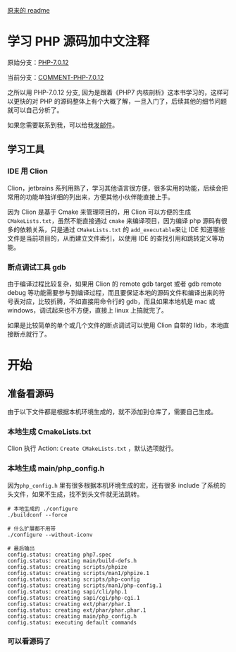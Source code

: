 [原来的 readme](README-OLD.md)

# 学习 PHP 源码加中文注释 #

原始分支：[PHP-7.0.12](https://github.com/feistiny/php-src/tree/PHP-7.0.12)

当前分支：[COMMENT-PHP-7.0.12](https://github.com/feistiny/php-src/tree/COMMENT-PHP-7.0.12)

之所以用 PHP-7.0.12 分支, 因为是跟着《PHP7 内核剖析》这本书学习的，这样可以更快的对 PHP 的源码整体上有个大概了解，一旦入门了，后续其他的细节问题就可以自己分析了。

如果您需要联系到我，可以给我<a href="mailto:liuzhanfei166@126.com?subject=你好，关于你的  COMMENT-PHP-7.0.12 我有一些问题想跟你探讨一下&body=" >发邮件</a>。

## 学习工具 ##

### IDE 用 Clion ###

Clion，jetbrains 系列用熟了，学习其他语言很方便，很多实用的功能，后续会把常用的功能单独详细的列出来，方便其他小伙伴能直接上手。

因为 Clion 是基于 Cmake 来管理项目的，用 Clion 可以方便的生成 `CMakeLists.txt`，虽然不能直接通过 `cmake` 来编译项目，因为编译 php 源码有很多的依赖关系，只是通过 `CMakeLists.txt` 的 `add_executable`来让 IDE 知道哪些文件是当前项目的，从而建立文件索引，以使用 IDE 的查找引用和跳转定义等功能。

### 断点调试工具 gdb ###

由于编译过程比较复杂，如果用 Clion 的 remote gdb target 或者 gdb remote debug 等功能需要参与到编译过程，而且要保证本地的源码文件和编译出来的符号表对应，比较折腾，不如直接用命令行的 gdb，而且如果本地机是 mac 或 windows，调试起来也不方便，直接上 linux 上搞就完了。

如果是比较简单的单个或几个文件的断点调试可以使用 Clion 自带的 lldb，本地直接断点就行了。

# 开始 #

## 准备看源码 ##

由于以下文件都是根据本机环境生成的，就不添加到仓库了，需要自己生成。

### 本地生成 CmakeLists.txt ###

Clion 执行 Action: `Create CMakeLists.txt` ，默认选项就行。

### 本地生成 main/php_config.h ###

因为`php_config.h` 里有很多根据本机环境生成的宏，还有很多 include 了系统的头文件，如果不生成，找不到头文件就无法跳转。

```
# 本地生成的 ./configure
./buildconf --force

# 什么扩展都不用带
./configure --without-iconv

# 最后输出
config.status: creating php7.spec
config.status: creating main/build-defs.h
config.status: creating scripts/phpize
config.status: creating scripts/man1/phpize.1
config.status: creating scripts/php-config
config.status: creating scripts/man1/php-config.1
config.status: creating sapi/cli/php.1
config.status: creating sapi/cgi/php-cgi.1
config.status: creating ext/phar/phar.1
config.status: creating ext/phar/phar.phar.1
config.status: creating main/php_config.h
config.status: executing default commands
```

### 可以看源码了 ###